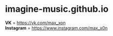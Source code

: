 # imagine-music.github.io

<b>VK</b> = https://vk.com/max_xon<br/>
<b>Instagram</b> = https://www.instagram.com/max_x0n<br/>
